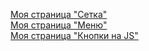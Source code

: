 [Моя страница "Сетка"](https://nastima.github.io/network/index/)  
[Моя страница "Меню"](https://nastima.github.io/network/project/project.html) <br>
[Моя страница "Кнопки на JS"](https://nastima.github.io/network/work/work.html)
